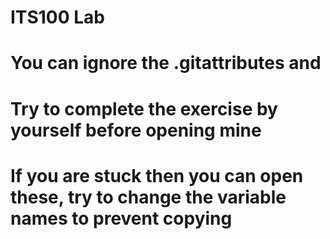 # ITS100 Lab
# You can ignore the .gitattributes and 
# Try to complete the exercise by yourself before opening mine
# If you are stuck then you can open these, try to change the variable names to prevent copying
